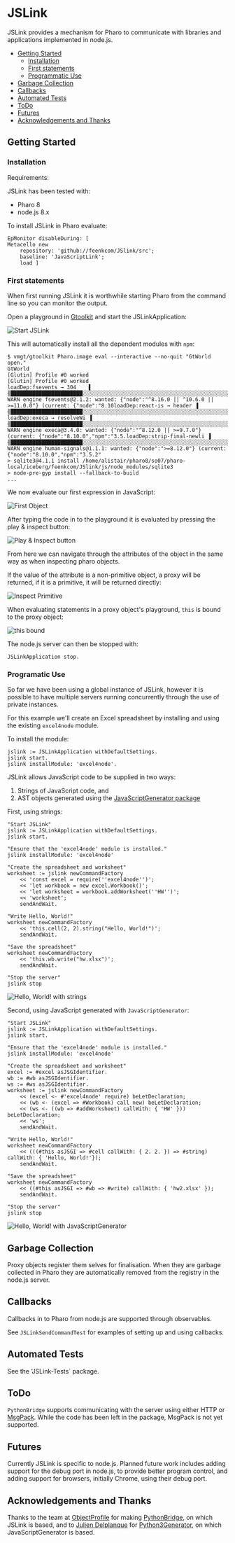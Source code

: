 # JSLink

JSLink provides a mechanism for Pharo to communicate with libraries and applications implemented in node.js.

- [Getting Started](#getting-started)
	- [Installation](#installation)
	- [First statements](#first-statements)
	- [Programmatic Use](#programmatic-use)
- [Garbage Collection](#garbage-collection)
- [Callbacks](#callbacks)
- [Automated Tests](#automated-tests)
- [ToDo](#todo)
- [Futures](#futures)
- [Acknowledgements and Thanks](acknowledgements-and-thanks)


## Getting Started 


### Installation

Requirements:

JSLink has been tested with:

- Pharo 8
- node.js 8.x

To install JSLink in Pharo evaluate:

```smalltalk
EpMonitor disableDuring: [ 
Metacello new
	repository: 'github://feenkcom/JSlink/src';
	baseline: 'JavaScriptLink';
	load ]
```


### First statements

When first running JSLink it is worthwhile starting Pharo from the command line so you can monitor the output.

Open a playground in [Gtoolkit](https://gtoolkit.com/) and start the JSLinkApplication:

![Start JSLink](doc/images/Start_JSLink.png)

This will automatically install all the dependent modules with `npm`:

```
$ vmgt/gtoolkit Pharo.image eval --interactive --no-quit "GtWorld open."
GtWorld
[Glutin] Profile #0 worked
[Glutin] Profile #0 worked
loadDep:fsevents → 304    ▌ ╢███████████████████████░░░░░░░░░░░░░░░░░░░░░░░░░░░░░░░░░░░░░░░░░░░░░░░╟
WARN engine fsevents@2.1.2: wanted: {"node":"^8.16.0 || ^10.6.0 || >=11.0.0"} (current: {"node":"8.10loadDep:react-is → header ▐ ╢███████████████████████░░░░░░░░░░░░░░░░░░░░░░░░░░░░░░░░░░░░░░░░░░░░░░░╟
loadDep:execa → resolveWi ▐ ╢███████████████████████░░░░░░░░░░░░░░░░░░░░░░░░░░░░░░░░░░░░░░░░░░░░░░░╟
WARN engine execa@3.4.0: wanted: {"node":"^8.12.0 || >=9.7.0"} (current: {"node":"8.10.0","npm":"3.5.loadDep:strip-final-newli ▐ ╢███████████████████████░░░░░░░░░░░░░░░░░░░░░░░░░░░░░░░░░░░░░░░░░░░░░░░╟
WARN engine human-signals@1.1.1: wanted: {"node":">=8.12.0"} (current: {"node":"8.10.0","npm":"3.5.2"
> sqlite3@4.1.1 install /home/alistair/pharo8/so07/pharo-local/iceberg/feenkcom/JSlink/js/node_modules/sqlite3
> node-pre-gyp install --fallback-to-build
...
```

We now evaluate our first expression in JavaScript:

![First Object](doc/images/First_Object.png)

After typing the code in to the playground it is evaluated by pressing the play & inspect button:

![Play & Inspect button](doc/images/playinspect.png)

From here we can navigate through the attributes of the object in the same way as when inspecting pharo objects.

If the value of the attribute is a non-primitive object, a proxy will be returned, if it is a primitive, it will be returned directly:

![Inspect Primitive](doc/images/Inspect_Primitive.png)

When evaluating statements in a proxy object's playground, `this` is bound to the proxy object:

![this bound](doc/images/this_bound.png)

The node.js server can then be stopped with:

```smalltalk
JSLinkApplication stop.
```


### Programatic Use

So far we have been using a global instance of JSLink, however it is possible to have multiple servers running concurrently through the use of private instances.

For this example we'll create an Excel spreadsheet by installing and using the existing `excel4node` module.

To install the module:

```smalltalk
jslink := JSLinkApplication withDefaultSettings.
jslink start.
jslink installModule: 'excel4node'.
```

JSLink allows JavaScript code to be supplied in two ways:

1. Strings of JavaScript code, and
1. AST objects generated using the [JavaScriptGenerator package](https://github.com/feenkcom/JavaScriptGenerator/)

First, using strings:

```smalltalk
"Start JSLink"
jslink := JSLinkApplication withDefaultSettings.
jslink start.

"Ensure that the 'excel4node' module is installed."
jslink installModule: 'excel4node'

"Create the spreadsheet and worksheet"
worksheet := jslink newCommandFactory
	<< 'const excel = require(''excel4node'')';
	<< 'let workbook = new excel.Workbook()';
	<< 'let worksheet = workbook.addWorksheet(''HW'')';
	<< 'worksheet';
	sendAndWait.

"Write Hello, World!"
worksheet newCommandFactory
	<< 'this.cell(2, 2).string("Hello, World!")';
	sendAndWait.

"Save the spreadsheet"
worksheet newCommandFactory
	<< 'this.wb.write("hw.xlsx")';
	sendAndWait.

"Stop the server"
jslink stop
```

![Hello, World! with strings](doc/images/helloworld_strings.png)


Second, using JavaScript generated with `JavaScriptGenerator`:

```smalltalk
"Start JSLink"
jslink := JSLinkApplication withDefaultSettings.
jslink start.

"Ensure that the 'excel4node' module is installed."
jslink installModule: 'excel4node'

"Create the spreadsheet and worksheet"
excel := #excel asJSGIdentifier.
wb := #wb asJSGIdentifier.
ws := #ws asJSGIdentifier.
worksheet := jslink newCommandFactory
	<< (excel <- #'excel4node' require) beLetDeclaration;
	<< (wb <- (excel => #Workbook) call new) beLetDeclaration;
	<< (ws <- ((wb => #addWorksheet) callWith: { 'HW' })) beLetDeclaration;
	<< 'ws';
	sendAndWait.

"Write Hello, World!"
worksheet newCommandFactory
	<< (((#this asJSGI => #cell callWith: { 2. 2. }) => #string) callWith: { 'Hello, World!'});
	sendAndWait.

"Save the spreadsheet"
worksheet newCommandFactory
	<< ((#this asJSGI => #wb => #write) callWith: { 'hw2.xlsx' });
	sendAndWait.

"Stop the server"
jslink stop
```


![Hello, World! with JavaScriptGenerator](doc/images/helloworld_jsg.png)


## Garbage Collection

Proxy objects register them selves for finalisation.  When they are garbage collected in Pharo they are automatically removed from the registry in the node.js server.


## Callbacks

Callbacks in to Pharo from node.js are supported through observables.

See `JSLinkSendCommandTest` for examples of setting up and using callbacks.


## Automated Tests

See the 'JSLink-Tests` package.

## ToDo

`PythonBridge` supports communicating with the server using either HTTP or [MsgPack](https://msgpack.org/).  While the code has been left in the package, MsgPack is not yet supported.


## Futures

Currently JSLink is specific to node.js.  Planned future work includes adding support for the debug port in node.js, to provide better program control, and adding support for browsers, initially Chrome, using their debug port.


## Acknowledgements and Thanks

Thanks to the team at [ObjectProfile](http://www.objectprofile.com/) for making [PythonBridge](https://github.com/ObjectProfile/PythonBridge), on which JSLink is based, and to [Julien Delplanque](https://github.com/juliendelplanque) for [Python3Generator](https://github.com/juliendelplanque/Python3Generator), on which JavaScriptGenerator is based.
